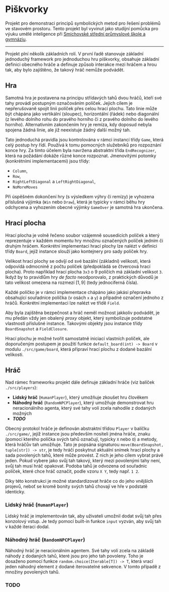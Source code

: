 # Piškvorky

Projekt pro demonstraci principů symbolických metod pro řešení 
problémů ve stavovém prostoru. Tento projekt byl vyvinut jako studijní
pomůcka pro výuku umělé inteligence při [Smíchovské střední průmyslové škole
a gymnáziu](https://www.ssps.cz/).

---

Projekt plní několik základních rolí. V první řadě stanovuje základní 
jednoduchý framework pro jednoduchou hru piškvorky, obsahuje základní definici
obecného hráče a definuje způsob interakce mezi hráčem a hrou tak, aby bylo
zajištěno, že takový hráč nemůže podvádět.


## Hra

Samotná hra je postavena na principu střídavých tahů dvou hráčů, kteří své 
tahy provádí postupným označováním políček. Jejich cílem je nepřerušovaně 
spojit linii políček přes celou hrací plochu. Tato linie může být chápána
jako vertikální (sloupec), horizontální (řádek) nebo diagonální (z levého 
dolního rohu do pravého horního či z pravého dolního do levého horního).
Alternativním zakončením hry je remíza, kdy doposud nebyla spojena žádná
linie, ale již neexistuje žádný další možný tah.

Tato jednoduchá pravidla jsou kontrolována v rámci instancí třídy `Game`,
která celý postup hry řídí. Používá k tomu pomocných služebníků pro rozpoznání
konce hry. Za tímto účelem byla navržena abstraktní třída `EndRecognizer`, 
která na požádání dokáže různé konce rozpoznat. Jmenovitými potomky 
(konkrétními implementacemi) jsou třídy: 

- `Column`, 
- `Row`, 
- `RightLeftDiagonal` a `LeftRightDiagonal`,
- `NoMoreMoves`

Při úspěšném dokončení hry (s výsledkem výhry či remízy) je vyhozena příslušná
výjimka (`Win` nebo `Draw`), která je typicky v rámci běhu hry odchycena a
vyhozením obecné výjimky `GameOver` je samotná hra ukončena.


## Hrací plocha

Hrací plocha je volně řečeno soubor vzájemně sousedících políček a který
reprezentuje v každém momentu hry množinu označených políček jedním či druhým
hráčem. Konkrétní implementaci hrací plochy lze nalézt v definici třídy 
`Board`, jejíž instance slouží jako kontejnery pro sady políček hry.

Velikost hrací plochy se odvíjí od své bazální (základní) velikosti, která
odpovídá odmocnině z počtu políček (předpokládá se čtvercová hrací plocha). 
Proto například hrací plocha `3x3` o 9 políčích má základní veliksot `3`.
Ikdyž by to pravidlům hry *de facto* neodporovalo, z praktických důvodů je
tato velikost omezena na rozmezí $[1,9]$ (tedy jednociferná čísla).

Každé políčko je v rámci implementace chápáno jako jakási přepravka obsahující
souřadnice políčka (v osách `x` a `y`) a případné označení jednoho z hráčů.
Konkrétní implementaci lze nalézt ve třídě `Field`.

Aby byla zajištěna bezpečnost a hráč neměl možnost jakkoliv podvádět, je mu
předán vždy jen obalený *proxy* objekt, který symbolizuje podstatné vlastnosti
příslušné instance. Takovými objekty jsou instance třídy `BoardSnapshot` a 
`FieldClosure`.

Hrací plochu je možné tvořit samostatně iniciací vlastních políček, ale 
doporučeným postupem je použití funkce `default_board(int) -> Board` v modulu
`./src/game/board`, která připraví hrací plochu z dodané bazální velikosti.

## Hráč

Nad rámec frameworku projekt dále definuje základní hráče (viz balíček 
`./src/players`):

- **Lidský hráč** (`HumanPlayer`), který umožňuje zkoušet hru člověkem
- **Náhodný hráč** (`RandomNPCPlayer`), který umožňuje demonstrovat hru 
neracionálního agenta, který své tahy volí zcela nahodile z dodaných možných
- ***TODO***

Obecný protokol hráče je definován abstraktní třídou `Player` v balíčku 
`./src/game/`, jejíž instance jsou především nositeli jména hráče, znaku 
(pomocí kterého políčka svých tahů označují, typicky `X` nebo `O`) a metody, 
která hráčův tah umožňuje. Tato je popsána signaturou 
`move(BoardSnapshot, tuple[str]) -> str`, je tedy hráči poskytnut aktuální
snímek hrací plochy a sada povolených tahů, které může provést. Z nich je jeho
cílem vybrat právě jeden. Pokud vybere jako svůj tah takový, který mezi 
povolenými tahy není, svůj tah musí hráč opakovat. Podoba tahů je odvozena
od souřadnic políček, které chce hráč označit, podle vzoru `X Y`, tedy např.
`1 2`.

Díky této konstrukci je možné standardizovat hráče co do jeho vnějších projevů,
neboť se kromě bonity svých tahů chovají ve hře v podstatě identicky.

### Lidský hráč (`HumanPlayer`)

Lidský hráč je implementován tak, aby uživateli umožnil dodat svůj tah přes
konzolový vstup. Je tedy pomocí built-in funkce `input` vyzván, aby svůj tah
v každé iteraci dodal.


### Náhodný hráč (`RandomNPCPlayer`)

Náhodný hráč je neracionálním agentem. Své tahy volí zcela na základě náhody
z dodaných tahů, které jsou pro jeho tah povoleny. Toho je dosaženo pomocí
funkce `random.choice(Iterable[T]) -> T`, která vrací jeden náhodný element
z dodané iterovatelné sekvence. V tomto případě z množiny povolených tahů.


### TODO